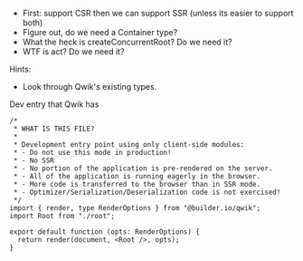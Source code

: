 - First: support CSR then we can support SSR (unless its easier to support both)
- Figure out, do we need a Container type?
- What the heck is createConcurrentRoot? Do we need it?
- WTF is act? Do we need it?

Hints:
- Look through Qwik's existing types.


Dev entry that Qwik has

```tsx
/*
 * WHAT IS THIS FILE?
 *
 * Development entry point using only client-side modules:
 * - Do not use this mode in production!
 * - No SSR
 * - No portion of the application is pre-rendered on the server.
 * - All of the application is running eagerly in the browser.
 * - More code is transferred to the browser than in SSR mode.
 * - Optimizer/Serialization/Deserialization code is not exercised!
 */
import { render, type RenderOptions } from "@builder.io/qwik";
import Root from "./root";

export default function (opts: RenderOptions) {
  return render(document, <Root />, opts);
}
```